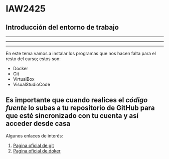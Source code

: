 # IAW2425
## Introducción del entorno de trabajo
***
---
___
En este tema vamos a instalar los programas que nos hacen falta para el resto del curso; estos son:
- Docker
- Git
- VirtualBox
- VisualStudioCode

Es **importante** que cuando realices el *código fuente* lo subas a tu repositorio de GitHub para que esté sincronizado con tu cuenta y así acceder desde casa
---
Algunos enlaces de interés:
1. [Pagina oficial de git](https://git-scm.com/)
2. [Pagina oficial de doker](https://www.docker.com/)